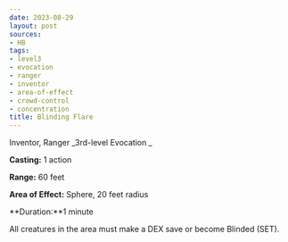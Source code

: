 ```yaml
---
date: 2023-08-29
layout: post
sources:
- HB
tags:
- level3
- evocation
- ranger
- inventor
- area-of-effect
- crowd-control
- concentration
title: Blinding Flare
---
```


Inventor, Ranger
_3rd-level Evocation _

**Casting:** 1 action

**Range:** 60 feet

**Area of Effect:** Sphere, 20 feet radius

**Duration:**1 minute 

All creatures in the area must make a DEX save or become Blinded (SET). 
